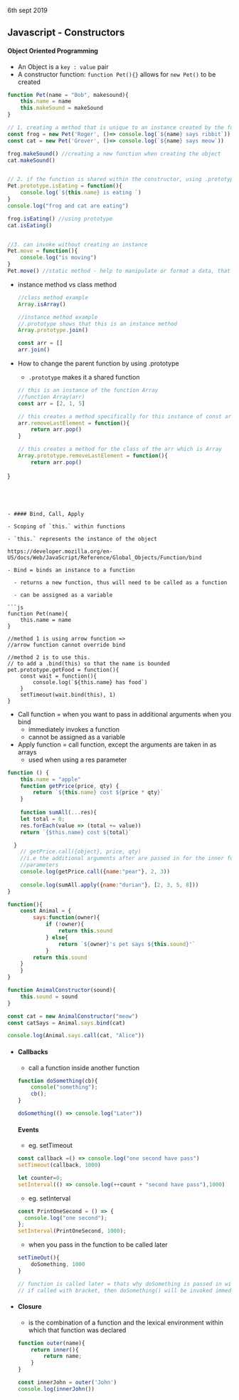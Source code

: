 6th sept 2019

## Javascript - Constructors

#### Object Oriented Programming

- An Object is a `key : value` pair
- A constructor function: `function Pet(){}` allows for `new Pet()` to be created

```js
function Pet(name = "Bob", makesound){
    this.name = name
    this.makeSound = makeSound
}

// 1. creating a method that is unique to an instance created by the function
const frog = new Pet('Roger', ()=> console.log(`${name} says ribbit`))
const cat = new Pet('Grover', ()=> console.log(`${name} says meow`))

frog.makeSound() //creating a new function when creating the object
cat.makeSound()


// 2. if the function is shared within the constructor, using .prototype
Pet.prototype.isEating = function(){
    console.log(`${this.name} is eating `)
}
console.log("frog and cat are eating")

frog.isEating() //using prototype
cat.isEating()


//3. can invoke without creating an instance
Pet.move = function(){
    console.log("is moving")
}
Pet.move() //static method - help to manipulate or format a data, that does not belong to a particular instance that was created.

```



- instance method vs class method

  ```js
  //class method example
  Array.isArray()
  
  //instance method example
  //.prototype shows that this is an instance method
  Array.prototype.join()
  
  const arr = []
  arr.join()
  ```



- How to change the parent function by using .prototype

  - `.prototype` makes it a shared function
  
  ```js
  // this is an instance of the function Array
  //function Array(arr)
  const arr = [2, 1, 5]
  
  // this creates a method specifically for this instance of const arr
  arr.removeLastElement = function(){
      return arr.pop()
  }
  
  // this creates a method for the class of the arr which is Array
  Array.prototype.removeLastElement = function(){
      return arr.pop()
}
  ```
  



- #### Bind, Call, Apply

- Scoping of `this.` within functions

  - `this.` represents the instance of the object
  
  https://developer.mozilla.org/en-US/docs/Web/JavaScript/Reference/Global_Objects/Function/bind
  
  - Bind = binds an instance to a function
  
    - returns a new function, thus will need to be called as a function
  
    - can be assigned as a variable 
  
  ```js
  function Pet(name){
      this.name = name
  }
  
  //method 1 is using arrow function => 
//arrow function cannot override bind
  
  //method 2 is to use this.
  // to add a .bind(this) so that the name is bounded 
  pet.prototype.getFood = function(){
      const wait = function(){
          console.log(`${this.name} has food`)
      }
      setTimeout(wait.bind(this), 1)
  }
  ```
  
  
  
  - Call function = when you want to pass in additional arguments when you bind
    - immediately invokes a function
    - cannot be assigned as a variable
  - Apply function = call function, except the arguments are taken in as arrays
    - used when using a res parameter
  
  ```js
  function () {
      this.name = "apple"
      function getPrice(price, qty) {
          return `${this.name} cost ${price * qty}`
      }
      
      function sumAll(...res){
      let total = 0;
      res.forEach(value => (total += value))
      return `{$this.name} cost ${total}`
  
  	}
      // getPrice.call({object}, price, qty)
      //i.e the additional arguments after are passed in for the inner function
      //parameters
      console.log(getPrice.call({name:"pear"}, 2, 3))
          
      console.log(sumAll.apply({name:"durian"}, [2, 3, 5, 8]))
  }
  ```
  
  
  
  ```js
  function(){
      const Animal = {
          says:function(owner){
              if (!owner){
                  return this.sound
              } else{
                  return `${owner}'s pet says ${this.sound}'`
              }
          return this.sound
      }
      }
  }
  
  function AnimalConstructor(sound){
      this.sound = sound
  }
  
  const cat = new AnimalConstructor("meow")
  const catSays = Animal.says.bind(cat)
  
  console.log(Animal.says.call(cat, "Alice"))
  ```



- #### Callbacks

  - call a function inside another function

  ```js
  function doSomething(cb){
      console("something");
      cb();
  }
  
  doSomething(() => console.log("Later"))
  ```

  #### Events

  - eg. setTimeout

  ```js
  const callback =() => console.log("one second have pass")
  setTimeout(callback, 1000)
  
  let counter=0;
  setInterval(() => console.log(++count + "second have pass"),1000)
  ```

  - eg. setInterval

  ```js
  const PrintOneSecond = () => {
    console.log("one second");
  };
  setInterval(PrintOneSecond, 1000);
  ```
  
  - when you pass in the function to be called later
  
  ```js
  setTimeOut(){
      doSomething, 1000
  }
  
  // function is called later = thats why doSomething is passed in without the function bracket. 
  // if called with bracket, then doSomething() will be invoked immediately
  ```
  
  

- #### Closure

  - is the combination of a function and the lexical environment within which that function was declared
  
  ```js
  function outer(name){
      return inner(){
          return name;
      }	
  }
  
  const innerJohn = outer('John')
  console.log(innerJohn())
  ```
  
  